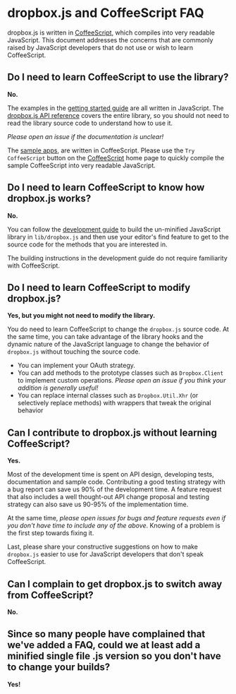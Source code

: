 # dropbox.js and CoffeeScript FAQ

dropbox.js is written in [CoffeeScript](http://coffeescript.org/), which
compiles into very readable JavaScript. This document addresses the concerns
that are commonly raised by JavaScript developers that do not use or wish to
learn CoffeeScript.


## Do I need to learn CoffeeScript to use the library?

**No.**

The examples in the [getting started guide](./getting_started.md) are all
written in JavaScript. The
[dropbox.js API reference](http://coffeedoc.info/github/dropbox/dropbox-js/master/class_index.html)
covers the entire library, so you should not need to read the library source
code to understand how to use it.

_Please open an issue if the documentation is unclear!_

The [sample apps](../samples/), are written in CoffeeScript. Please use the
`Try CoffeeScript` button on the [CoffeeScript](http://coffeescript.org/) home
page to quickly compile the sample CoffeeScript into very readable JavaScript.


## Do I need to learn CoffeeScript to know how dropbox.js works?

**No.**

You can follow the [development guide](./development.md) to build the
un-minified JavaScript library in `lib/dropbox.js` and then use your editor's
find feature to get to the source code for the methods that you are interested
in.

The building instructions in the development guide do not require familiarity
with CoffeeScript.


## Do I need to learn CoffeeScript to modify dropbox.js?

**Yes, but you might not need to modify the library.**

You do need to learn CoffeeScript to change the `dropbox.js` source code. At
the same time, you can take advantage of the library hooks and the dynamic
nature of the JavaScript language to change the behavior of `dropbox.js`
without touching the source code.

* You can implement your OAuth strategy.
* You can add methods to the prototype classes such as `Dropbox.Client` to
implement custom operations. _Please open an issue if you think your addition
is generally useful!_
* You can replace internal classes such as `Dropbox.Util.Xhr` (or selectively
replace methods) with wrappers that tweak the original behavior


## Can I contribute to dropbox.js without learning CoffeeScript?

**Yes.**

Most of the development time is spent on API design, developing tests,
documentation and sample code. Contributing a good testing strategy with a bug
report can save us 90% of the development time. A feature request that also
includes a well thought-out API change proposal and testing strategy can also
save us 90-95% of the implementation time.

At the same time, _please open issues for bugs and feature requests even if you
don't have time to include any of the above_. Knowing of a problem is the first
step towards fixing it.

Last, please share your constructive suggestions on how to make `dropbox.js`
easier to use for JavaScript developers that don't speak CoffeeScript.


## Can I complain to get dropbox.js to switch away from CoffeeScript?

**No.**

## Since so many people have complained that we've added a FAQ, could we at least add a minified single file .js version so you don't have to change your builds?

**Yes!**
